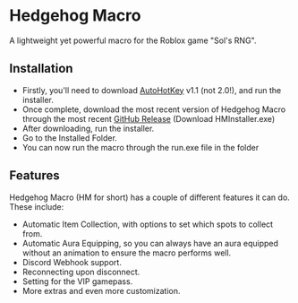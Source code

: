 # Hedgehog Macro
A lightweight yet powerful macro for the Roblox game "Sol's RNG".

 ## Installation
 - Firstly, you'll need to download [AutoHotKey](https://www.autohotkey.com/) v1.1 (not 2.0!), and run the installer.
 - Once complete, download the most recent version of Hedgehog Macro through the most recent [GitHub Release](https://github.com/boxaccelerator/HedgehogMacro/releases/latest) (Download HMInstaller.exe)
 - After downloading, run the installer.
 - Go to the Installed Folder.
 - You can now run the macro through the run.exe file in the folder

## Features
Hedgehog Macro (HM for short) has a couple of different features it can do. These include:
 - Automatic Item Collection, with options to set which spots to collect from.
 - Automatic Aura Equipping, so you can always have an aura equipped without an animation to ensure the macro performs well.
 - Discord Webhook support.
 - Reconnecting upon disconnect.
 - Setting for the VIP gamepass.
 - More extras and even more customization.
